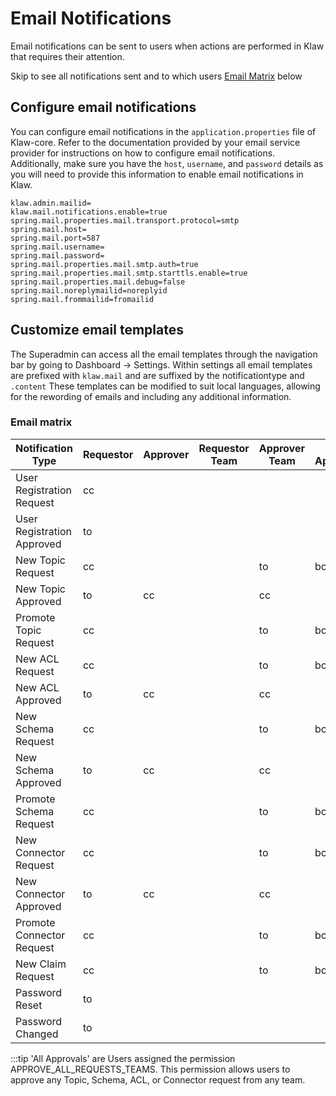 # Email Notifications

Email notifications can be sent to users when actions are performed in
Klaw that requires their attention.

Skip to see all notifications sent and to which users [Email Matrix](#email-matrix) below

## Configure email notifications

You can configure email notifications in the `application.properties`
file of Klaw-core. Refer to the documentation provided by your email
service provider for instructions on how to configure email
notifications. Additionally, make sure you have the `host`, `username`,
and `password` details as you will need to provide this information to
enable email notifications in Klaw.

```{.text caption="Klaw email properties"}
klaw.admin.mailid=
klaw.mail.notifications.enable=true
spring.mail.properties.mail.transport.protocol=smtp
spring.mail.host=
spring.mail.port=587
spring.mail.username=
spring.mail.password=
spring.mail.properties.mail.smtp.auth=true
spring.mail.properties.mail.smtp.starttls.enable=true
spring.mail.properties.mail.debug=false
spring.mail.noreplymailid=noreplyid
spring.mail.frommailid=fromailid
```

## Customize email templates

The Superadmin can access all the email templates through the navigation
bar by going to Dashboard -\> Settings. Within settings all email
templates are prefixed with `klaw.mail` and are suffixed by the
notificationtype and `.content` These templates can be modified to suit
local languages, allowing for the rewording of emails and including any
additional information.

### Email matrix

| Notification Type          | Requestor | Approver | Requestor Team | Approver Team | All Approvals | Admin |
| -------------------------- | --------- | -------- | -------------- | ------------- | ------------- | ----- |
| User Registration Request  | cc        |          |                |               |               | to    |
| User Registration Approved | to        |          |                |               |               |       |
| New Topic Request          | cc        |          |                | to            | bcc           |       |
| New Topic Approved         | to        | cc       |                | cc            |               |       |
| Promote Topic Request      | cc        |          |                | to            | bcc           |       |
| New ACL Request            | cc        |          |                | to            | bcc           |       |
| New ACL Approved           | to        | cc       |                | cc            |               |       |
| New Schema Request         | cc        |          |                | to            | bcc           |       |
| New Schema Approved        | to        | cc       |                | cc            |               |       |
| Promote Schema Request     | cc        |          |                | to            | bcc           |       |
| New Connector Request      | cc        |          |                | to            | bcc           |       |
| New Connector Approved     | to        | cc       |                | cc            |               |       |
| Promote Connector Request  | cc        |          |                | to            | bcc           |       |
| New Claim Request          | cc        |          |                | to            | bcc           |       |
| Password Reset             | to        |          |                |               |               |       |
| Password Changed           | to        |          |                |               |               |       |

:::tip
'All Approvals' are Users assigned the permission
APPROVE_ALL_REQUESTS_TEAMS. This permission allows users to approve any
Topic, Schema, ACL, or Connector request from any team.
